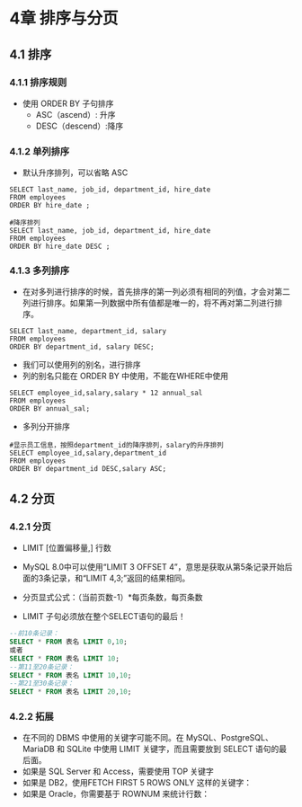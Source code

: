# 4章 排序与分页

## 4.1 排序

### 4.1.1 排序规则

* 使用 ORDER BY 子句排序
  * ASC（ascend）: 升序
  * DESC（descend）:降序

### 4.1.2 单列排序

* 默认升序排列，可以省略 ASC

```
SELECT last_name, job_id, department_id, hire_date
FROM employees
ORDER BY hire_date ;
```

```
#降序排列
SELECT last_name, job_id, department_id, hire_date
FROM employees
ORDER BY hire_date DESC ;
```

### 4.1.3 多列排序

* 在对多列进行排序的时候，首先排序的第一列必须有相同的列值，才会对第二列进行排序。如果第一列数据中所有值都是唯一的，将不再对第二列进行排序。

```
SELECT last_name, department_id, salary
FROM employees
ORDER BY department_id, salary DESC;
```

* 我们可以使用列的别名，进行排序
* 列的别名只能在 ORDER BY 中使用，不能在WHERE中使用

```
SELECT employee_id,salary,salary * 12 annual_sal
FROM employees
ORDER BY annual_sal;
```

* 多列分开排序

```
#显示员工信息，按照department_id的降序排列，salary的升序排列
SELECT employee_id,salary,department_id
FROM employees
ORDER BY department_id DESC,salary ASC;
```

## 4.2 分页

### 4.2.1 分页

* LIMIT [位置偏移量,] 行数

* MySQL 8.0中可以使用“LIMIT 3 OFFSET 4”，意思是获取从第5条记录开始后面的3条记录，和“LIMIT
  4,3;”返回的结果相同。
* 分页显式公式：（当前页数-1）*每页条数，每页条数
* LIMIT 子句必须放在整个SELECT语句的最后！

```sql
--前10条记录：
SELECT * FROM 表名 LIMIT 0,10;
或者
SELECT * FROM 表名 LIMIT 10;
--第11至20条记录：
SELECT * FROM 表名 LIMIT 10,10;
--第21至30条记录：
SELECT * FROM 表名 LIMIT 20,10;
```

### 4.2.2 拓展

* 在不同的 DBMS 中使用的关键字可能不同。在 MySQL、PostgreSQL、MariaDB 和 SQLite 中使用 LIMIT 关键字，而且需要放到 SELECT 语句的最后面。
* 如果是 SQL Server 和 Access，需要使用 TOP 关键字
* 如果是 DB2，使用FETCH FIRST 5 ROWS ONLY 这样的关键字：
* 如果是 Oracle，你需要基于 ROWNUM 来统计行数：
